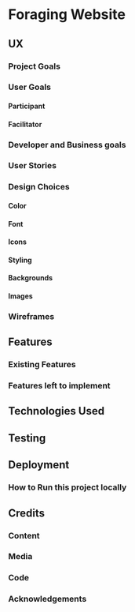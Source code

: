 # Foraging Website

## UX

### Project Goals

### User Goals
#### Participant
#### Facilitator

### Developer and Business goals

### User Stories

### Design Choices
#### Color
#### Font
#### Icons
#### Styling
#### Backgrounds
#### Images

### Wireframes

## Features
### Existing Features
### Features left to implement

## Technologies Used

## Testing

## Deployment
### How to Run this project locally

## Credits
### Content
### Media
### Code
### Acknowledgements


